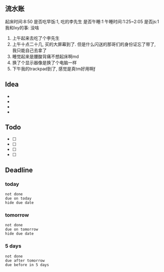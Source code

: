## 流水账
起床时间:8:50
是否吃早饭:1, 吃的李先生
是否午睡:1
午睡时间:1:25~2:05
是否js:1
我和lxy的事: 没啥
1. 上午起来去吃了个李先生
2. 上午十点二十几, 买的大屏幕到了. 但是什么闪送的那哥们的身份证忘了带了, 我只能自己去拿了
3. 睡觉起来是腰酸背痛不想起床啊md
4. 换了个显示器像是换了个电脑一样
5. 下午我的trackpad到了, 感觉是真tm好用啊ƒ

## Idea
- 
- 
- 
- 

## Todo
- [ ] 
- [ ] 
- [ ] 
- [ ] 

## Deadline
### today
```tasks
not done
due on today
hide due date
```
### tomorrow
```tasks
not done
due on tomorrow
hide due date
```
### 5 days
```tasks
not done
due after tomorrow
due before in 5 days
```
